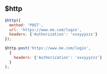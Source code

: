 ## $http

``` javascript
$http({
  method: 'POST', 
  url: 'https://www.me.com/login', 
  headers: {'Authorization': 'xxxyyyzzz'}
});
```

``` javascript
$http.post('https://www.me.com/login', 
  {
    headers: {'Authorization': 'xxxyyyzzz'}
  }
);
```
